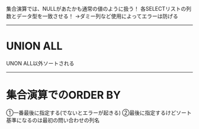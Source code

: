 
集合演算では、NULLがあたかも通常の値のように扱う！
各SELECTリストの列数とデータ型を一致させる！
→ダミー列など使用によってエラーは防げる

---
# UNION ALL
UNON ALL以外ソートされる

---
# 集合演算でのORDER BY

①一番最後に指定する(でないとエラーが起きる)
②最後に指定するけどソート基準になるのは最初の問い合わせの列名

